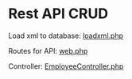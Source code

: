 # Rest API CRUD

Load xml to database: [loadxml.php](https://github.com/Szilagyimarton/probafeladat/blob/main/loadxml.php) 

Routes for API: [web.php](https://github.com/Szilagyimarton/probafeladat/blob/main/restapi/routes/web.php)

Controller: [EmployeeController.php](https://github.com/Szilagyimarton/probafeladat/blob/main/restapi/app/Http/Controllers/EmployeesContoller.php)
